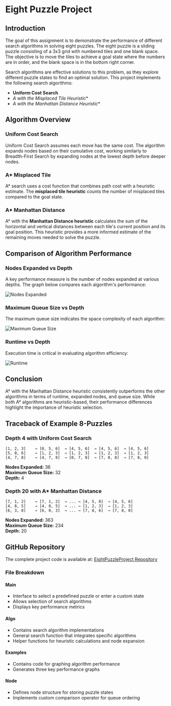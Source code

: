 # Eight Puzzle Project

## Introduction
The goal of this assignment is to demonstrate the performance of different search algorithms in solving eight puzzles. The eight puzzle is a sliding puzzle consisting of a 3x3 grid with numbered tiles and one blank space. The objective is to move the tiles to achieve a goal state where the numbers are in order, and the blank space is in the bottom right corner.

Search algorithms are effective solutions to this problem, as they explore different puzzle states to find an optimal solution. This project implements the following search algorithms:
- **Uniform Cost Search**
- **A* with the Misplaced Tile Heuristic**
- **A* with the Manhattan Distance Heuristic**

## Algorithm Overview
### Uniform Cost Search
Uniform Cost Search assumes each move has the same cost. The algorithm expands nodes based on their cumulative cost, working similarly to Breadth-First Search by expanding nodes at the lowest depth before deeper nodes.

### A* Misplaced Tile
A* search uses a cost function that combines path cost with a heuristic estimate. The **misplaced tile heuristic** counts the number of misplaced tiles compared to the goal state.

### A* Manhattan Distance
A* with the **Manhattan Distance heuristic** calculates the sum of the horizontal and vertical distances between each tile's current position and its goal position. This heuristic provides a more informed estimate of the remaining moves needed to solve the puzzle.

## Comparison of Algorithm Performance
### Nodes Expanded vs Depth
A key performance measure is the number of nodes expanded at various depths. The graph below compares each algorithm's performance:

![Nodes Expanded](#)

### Maximum Queue Size vs Depth
The maximum queue size indicates the space complexity of each algorithm:

![Maximum Queue Size](#)

### Runtime vs Depth
Execution time is critical in evaluating algorithm efficiency:

![Runtime](#)

## Conclusion
A* with the Manhattan Distance heuristic consistently outperforms the other algorithms in terms of runtime, expanded nodes, and queue size. While both A* algorithms are heuristic-based, their performance differences highlight the importance of heuristic selection.

## Traceback of Example 8-Puzzles
### Depth 4 with Uniform Cost Search
```plaintext
[1, 2, 3]    → [0, 5, 6]  → [4, 5, 6]  → [4, 5, 6]  → [4, 5, 6]
[5, 0, 6]    → [1, 2, 3]  → [1, 2, 3]  → [1, 2, 3]  → [1, 2, 3]
[4, 7, 8]    → [4, 7, 8]  → [0, 7, 8]  → [7, 0, 8]  → [7, 8, 0]
```
**Nodes Expanded:** 36  
**Maximum Queue Size:** 32  
**Depth:** 4  

### Depth 20 with A* Manhattan Distance
```plaintext
[7, 1, 2]    → [7, 1, 2]  → ... → [4, 5, 0]  → [4, 5, 6]
[4, 8, 5]    → [4, 8, 5]  → ... → [1, 2, 3]  → [1, 2, 3]
[6, 3, 0]    → [6, 0, 3]  → ... → [7, 8, 6]  → [7, 8, 0]
```
**Nodes Expanded:** 363  
**Maximum Queue Size:** 234  
**Depth:** 20  

## GitHub Repository
The complete project code is available at: [EightPuzzleProject Repository](https://github.com/KushMomaya/EightPuzzleProject-main)

### File Breakdown
#### **Main**
- Interface to select a predefined puzzle or enter a custom state
- Allows selection of search algorithms
- Displays key performance metrics

#### **Algo**
- Contains search algorithm implementations
- General search function that integrates specific algorithms
- Helper functions for heuristic calculations and node expansion

#### **Examples**
- Contains code for graphing algorithm performance
- Generates three key performance graphs

#### **Node**
- Defines node structure for storing puzzle states
- Implements custom comparison operator for queue ordering

